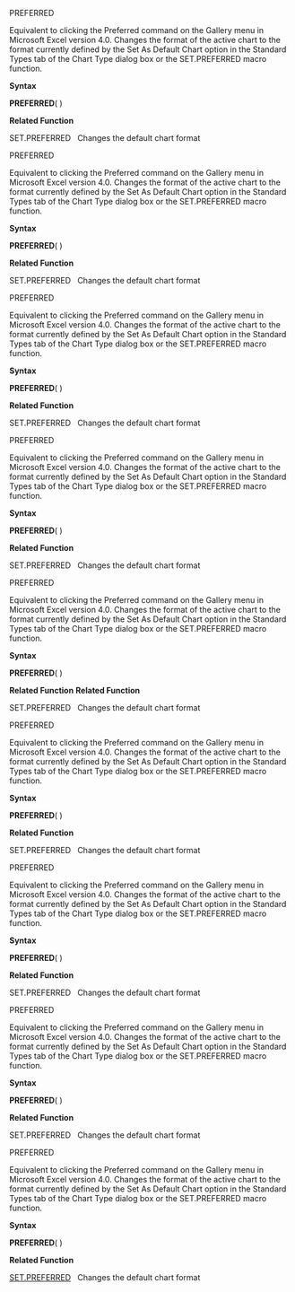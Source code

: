 PREFERRED

Equivalent to clicking the Preferred command on the Gallery menu in
Microsoft Excel version 4.0. Changes the format of the active chart to
the format currently defined by the Set As Default Chart option in the
Standard Types tab of the Chart Type dialog box or the SET.PREFERRED
macro function.

**Syntax**

**PREFERRED**( )

**Related Function**

SET.PREFERRED   Changes the default chart format


PREFERRED

Equivalent to clicking the Preferred command on the Gallery menu in
Microsoft Excel version 4.0. Changes the format of the active chart to
the format currently defined by the Set As Default Chart option in the
Standard Types tab of the Chart Type dialog box or the SET.PREFERRED
macro function.

**Syntax**

**PREFERRED**( )

**Related Function**

SET.PREFERRED   Changes the default chart format


PREFERRED

Equivalent to clicking the Preferred command on the Gallery menu in
Microsoft Excel version 4.0. Changes the format of the active chart to
the format currently defined by the Set As Default Chart option in the
Standard Types tab of the Chart Type dialog box or the SET.PREFERRED
macro function.

**Syntax**

**PREFERRED**( )

**Related Function**

SET.PREFERRED   Changes the default chart format


PREFERRED

Equivalent to clicking the Preferred command on the Gallery menu in
Microsoft Excel version 4.0. Changes the format of the active chart to
the format currently defined by the Set As Default Chart option in the
Standard Types tab of the Chart Type dialog box or the SET.PREFERRED
macro function.

**Syntax**

**PREFERRED**( )

**Related Function**

SET.PREFERRED   Changes the default chart format


PREFERRED

Equivalent to clicking the Preferred command on the Gallery menu in
Microsoft Excel version 4.0. Changes the format of the active chart to
the format currently defined by the Set As Default Chart option in the
Standard Types tab of the Chart Type dialog box or the SET.PREFERRED
macro function.

**Syntax**

**PREFERRED**( )

**Related Function**
**Related Function**

SET.PREFERRED   Changes the default chart format


PREFERRED

Equivalent to clicking the Preferred command on the Gallery menu in
Microsoft Excel version 4.0. Changes the format of the active chart to
the format currently defined by the Set As Default Chart option in the
Standard Types tab of the Chart Type dialog box or the SET.PREFERRED
macro function.

**Syntax**

**PREFERRED**( )

**Related Function**

SET.PREFERRED   Changes the default chart format


PREFERRED

Equivalent to clicking the Preferred command on the Gallery menu in
Microsoft Excel version 4.0. Changes the format of the active chart to
the format currently defined by the Set As Default Chart option in the
Standard Types tab of the Chart Type dialog box or the SET.PREFERRED
macro function.

**Syntax**

**PREFERRED**( )

**Related Function**

SET.PREFERRED   Changes the default chart format


PREFERRED

Equivalent to clicking the Preferred command on the Gallery menu in
Microsoft Excel version 4.0. Changes the format of the active chart to
the format currently defined by the Set As Default Chart option in the
Standard Types tab of the Chart Type dialog box or the SET.PREFERRED
macro function.

**Syntax**

**PREFERRED**( )

**Related Function**

SET.PREFERRED   Changes the default chart format


PREFERRED

Equivalent to clicking the Preferred command on the Gallery menu in
Microsoft Excel version 4.0. Changes the format of the active chart to
the format currently defined by the Set As Default Chart option in the
Standard Types tab of the Chart Type dialog box or the SET.PREFERRED
macro function.

**Syntax**

**PREFERRED**( )

**Related Function**

[SET.PREFERRED](SET.PREFERRED.md)   Changes the default chart format


